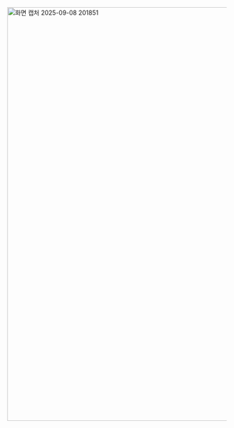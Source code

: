 
<img width="1227" height="948" alt="화면 캡처 2025-09-08 201851" src="https://github.com/user-attachments/assets/3594231f-aa27-43ee-bf49-f5a6d27dd6f2" />

